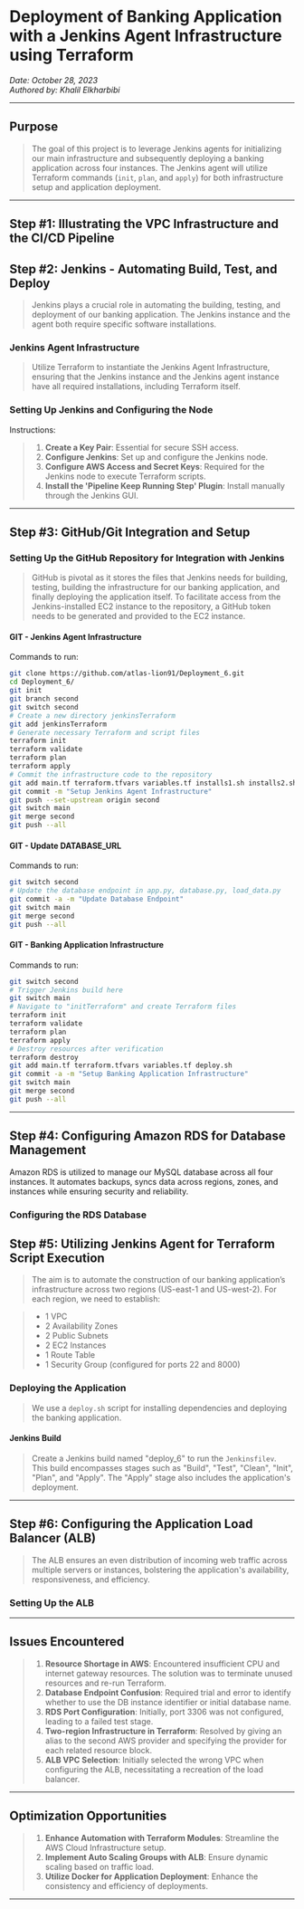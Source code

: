 # Deployment of Banking Application with a Jenkins Agent Infrastructure using Terraform

*Date: October 28, 2023*  
*Authored by: Khalil Elkharbibi*

---

## Purpose
> The goal of this project is to leverage Jenkins agents for initializing our main infrastructure and subsequently deploying a banking application across four instances. The Jenkins agent will utilize Terraform commands (`init`, `plan`, and `apply`) for both infrastructure setup and application deployment.

---

## Step #1: Illustrating the VPC Infrastructure and the CI/CD Pipeline


## Step #2: Jenkins - Automating Build, Test, and Deploy
> Jenkins plays a crucial role in automating the building, testing, and deployment of our banking application. The Jenkins instance and the agent both require specific software installations. 

### Jenkins Agent Infrastructure
> Utilize Terraform to instantiate the Jenkins Agent Infrastructure, ensuring that the Jenkins instance and the Jenkins agent instance have all required installations, including Terraform itself.

### Setting Up Jenkins and Configuring the Node
Instructions:
> 1. **Create a Key Pair**: Essential for secure SSH access.
> 2. **Configure Jenkins**: Set up and configure the Jenkins node.
> 3. **Configure AWS Access and Secret Keys**: Required for the Jenkins node to execute Terraform scripts.
> 4. **Install the 'Pipeline Keep Running Step' Plugin**: Install manually through the Jenkins GUI.

---

## Step #3: GitHub/Git Integration and Setup
### Setting Up the GitHub Repository for Integration with Jenkins
> GitHub is pivotal as it stores the files that Jenkins needs for building, testing, building the infrastructure for our banking application, and finally deploying the application itself. To facilitate access from the Jenkins-installed EC2 instance to the repository, a GitHub token needs to be generated and provided to the EC2 instance.


#### GIT - Jenkins Agent Infrastructure
Commands to run:
```bash
git clone https://github.com/atlas-lion91/Deployment_6.git
cd Deployment_6/
git init
git branch second
git switch second
# Create a new directory jenkinsTerraform
git add jenkinsTerraform
# Generate necessary Terraform and script files
terraform init
terraform validate
terraform plan
terraform apply
# Commit the infrastructure code to the repository
git add main.tf terraform.tfvars variables.tf installs1.sh installs2.sh
git commit -m "Setup Jenkins Agent Infrastructure"
git push --set-upstream origin second
git switch main
git merge second
git push --all
```

#### GIT - Update DATABASE_URL
Commands to run:
```bash
git switch second
# Update the database endpoint in app.py, database.py, load_data.py
git commit -a -m "Update Database Endpoint"
git switch main
git merge second
git push --all
```

#### GIT - Banking Application Infrastructure
Commands to run:
```bash
git switch second
# Trigger Jenkins build here
git switch main
# Navigate to "initTerraform" and create Terraform files
terraform init
terraform validate
terraform plan
terraform apply
# Destroy resources after verification
terraform destroy
git add main.tf terraform.tfvars variables.tf deploy.sh
git commit -a -m "Setup Banking Application Infrastructure"
git switch main
git merge second
git push --all
```

---

## Step #4: Configuring Amazon RDS for Database Management
Amazon RDS is utilized to manage our MySQL database across all four instances. It automates backups, syncs data across regions, zones, and instances while ensuring security and reliability.

### Configuring the RDS Database


## Step #5: Utilizing Jenkins Agent for Terraform Script Execution
> The aim is to automate the construction of our banking application’s infrastructure across two regions (US-east-1 and US-west-2). For each region, we need to establish:

> - 1 VPC
> - 2 Availability Zones
> - 2 Public Subnets
> - 2 EC2 Instances
> - 1 Route Table
> - 1 Security Group (configured for ports 22 and 8000)

### Deploying the Application
> We use a `deploy.sh` script for installing dependencies and deploying the banking application. 

#### Jenkins Build
> Create a Jenkins build named "deploy_6" to run the `Jenkinsfilev`. This build encompasses stages such as "Build", "Test", "Clean", "Init", "Plan", and "Apply". The "Apply" stage also includes the application's deployment.

---

## Step #6: Configuring the Application Load Balancer (ALB)
> The ALB ensures an even distribution of incoming web traffic across multiple servers or instances, bolstering the application's availability, responsiveness, and efficiency.

### Setting Up the ALB


---

## Issues Encountered
> 1. **Resource Shortage in AWS**: Encountered insufficient CPU and internet gateway resources. The solution was to terminate unused resources and re-run Terraform.
> 2. **Database Endpoint Confusion**: Required trial and error to identify whether to use the DB instance identifier or initial database name.
> 3. **RDS Port Configuration**: Initially, port 3306 was not configured, leading to a failed test stage.
> 4. **Two-region Infrastructure in Terraform**: Resolved by giving an alias to the second AWS provider and specifying the provider for each related resource block.
> 5. **ALB VPC Selection**: Initially selected the wrong VPC when configuring the ALB, necessitating a recreation of the load balancer.

---

## Optimization Opportunities
> 1. **Enhance Automation with Terraform Modules**: Streamline the AWS Cloud Infrastructure setup.
> 2. **Implement Auto Scaling Groups with ALB**: Ensure dynamic scaling based on traffic load.
> 3. **Utilize Docker for Application Deployment**: Enhance the consistency and efficiency of deployments.

---

